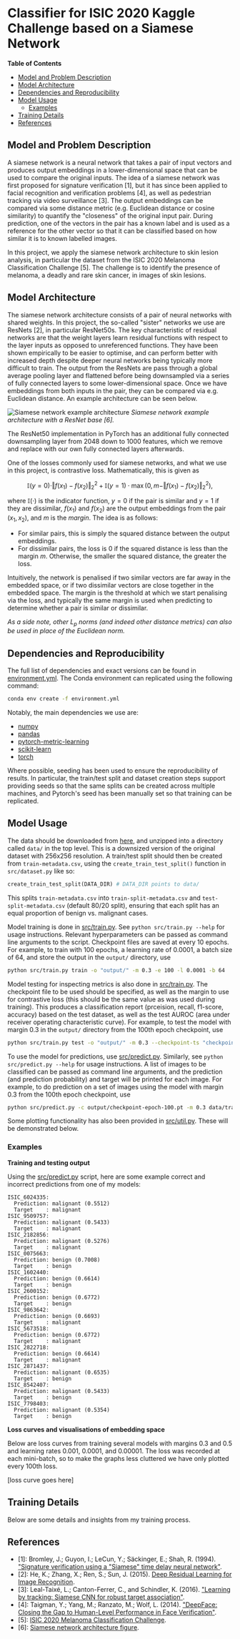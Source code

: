 # Classifier for ISIC 2020 Kaggle Challenge based on a Siamese Network <!-- omit from toc -->

**Table of Contents**
- [Model and Problem Description](#model-and-problem-description)
- [Model Architecture](#model-architecture)
- [Dependencies and Reproducibility](#dependencies-and-reproducibility)
- [Model Usage](#model-usage)
  - [Examples](#examples)
- [Training Details](#training-details)
- [References](#references)

## Model and Problem Description
A siamese network is a neural network that takes a pair of input vectors and produces output embeddings in a lower-dimensional space that can be used to compare the original inputs. The idea of a siamese network was first proposed for signature verification [1], but it has since been applied to facial recognition and verification problems [4], as well as pedestrian tracking via video surveillance [3]. The output embeddings can be compared via some distance metric (e.g. Euclidean distance or cosine similarity) to quantify the "closeness" of the original input pair. During prediction, one of the vectors in the pair has a known label and is used as a reference for the other vector so that it can be classified based on how similar it is to known labelled images.

In this project, we apply the siamese network architecture to skin lesion analysis, in particular the dataset from the ISIC 2020 Melanoma Classification Challenge [5]. The challenge is to identify the presence of melanoma, a deadly and rare skin cancer, in images of skin lesions.

## Model Architecture
The siamese network architecture consists of a pair of neural networks with shared weights. In this project, the so-called "sister" networks we use are ResNets [2], in particular ResNet50s. The key characteristic of residual networks are that the weight layers learn residual functions with respect to the layer inputs as opposed to unreferenced functions. They have been shown empirically to be easier to optimise, and can perform better with increased depth despite deeper neural networks being typically more difficult to train. The output from the ResNets are pass through a global average pooling layer and flattened before being downsampled via a series of fully connected layers to some lower-dimensional space. Once we have embeddings from both inputs in the pair, they can be compared via e.g. Euclidean distance. An example architecture can be seen below.

![Siamese network example architecture](assets/siamese-network-example-architecture.png)
*Siamese network example architecture with a ResNet base [6].*

The ResNet50 implementation in PyTorch has an additional fully connected downsampling layer from 2048 down to 1000 features, which we remove and replace with our own fully connected layers afterwards.

One of the losses commonly used for siamese networks, and what we use in this project, is contrastive loss. Mathematically, this is given as

$$\mathbb{I}(y = 0) \cdot \Vert f(x_1) - f(x_2) \Vert_2^2 + \mathbb{I}(y = 1) \cdot \max(0, m - \Vert f(x_1) - f(x_2) \Vert_2^2 ),$$

where $\mathbb{I}(\cdot)$ is the indicator function, $y = 0$ if the pair is similar and $y = 1$ if they are dissimilar, $f(x_1)$ and $f(x_2)$ are the output embeddings from the pair $(x_1, x_2)$, and $m$ is the *margin*. The idea is as follows:
- For similar pairs, this is simply the squared distance between the output embeddings.
- For dissimilar pairs, the loss is 0 if the squared distance is less than the margin $m$. Otherwise, the smaller the squared distance, the greater the loss.

Intuitively, the network is penalised if two similar vectors are far away in the embedded space, or if two dissimilar vectors are close together in the embedded space. The margin is the threshold at which we start penalising via the loss, and typically the same margin is used when predicting to determine whether a pair is similar or dissimilar.

*As a side note, other $L_p$ norms (and indeed other distance metrics) can also be used in place of the Euclidean norm.*

## Dependencies and Reproducibility
The full list of dependencies and exact versions can be found in [environment.yml](./environment.yml). The Conda environment can replicated using the following command:
```bash
conda env create -f environment.yml
```
Notably, the main dependencies we use are:
- [numpy](https://numpy.org/)
- [pandas](https://pandas.pydata.org/)
- [pytorch-metric-learning](https://kevinmusgrave.github.io/pytorch-metric-learning/)
- [scikit-learn](https://scikit-learn.org/)
- [torch](https://pytorch.org/)

Where possible, seeding has been used to ensure the reproducibility of results. In particular, the train/test split and dataset creation steps support providing seeds so that the same splits can be created across multiple machines, and Pytorch's seed has been manually set so that training can be replicated.

## Model Usage

The data should be downloaded from [here](https://www.kaggle.com/datasets/nischaydnk/isic-2020-jpg-256x256-resized/data), and unzipped into a directory called `data/` in the top level. This is a downsized version of the original dataset with 256x256 resolution. A train/test split should then be created from `train-metadata.csv`, using the `create_train_test_split()` function in `src/dataset.py` like so:
```python
create_train_test_split(DATA_DIR) # DATA_DIR points to data/
```
This splits `train-metadata.csv` into `train-split-metadata.csv` and `test-split-metadata.csv` (default 80/20 split), ensuring that each split has an equal proportion of benign vs. malignant cases.

Model training is done in [src/train.py](src/train.py). See `python src/train.py --help` for usage instructions. Relevant hyperparameters can be passed as command line arguments to the script. Checkpoint files are saved at every 10 epochs. For example, to train with 100 epochs, a learning rate of 0.0001, a batch size of 64, and store the output in the `output/` directory, use
```bash
python src/train.py train -o "output/" -m 0.3 -e 100 -l 0.0001 -b 64
```

Model testing for inspecting metrics is also done in [src/train.py](src/train.py). The checkpoint file to be used should be specified, as well as the margin to use for contrastive loss (this should be the same value as was used during training). This produces a classification report (prceision, recall, f1-score, accuracy) based on the test dataset, as well as the test AUROC (area under receiver operating characteristic curve). For example, to test the model with margin 0.3 in the `output/` directory from the 100th epoch checkpoint, use
```bash
python src/train.py test -o "output/" -m 0.3 --checkpoint-ts "checkpoint-epoch-100.pt"
```

To use the model for predictions, use [src/predict.py](src/predict.py). Similarly, see `python src/predict.py --help` for usage instructions. A list of images to be classified can be passed as command line arguments, and the prediction (and prediction probability) and target will be printed for each image. For example, to do prediction on a set of images using the model with margin 0.3 from the 100th epoch checkpoint, use
```bash
python src/predict.py -c output/checkpoint-epoch-100.pt -m 0.3 data/train-image/image/ISIC6024335.jpg ...
```

Some plotting functionality has also been provided in [src/util.py](src/util.py). These will be demonstrated below.

### Examples

**Training and testing output**

Using the [src/predict.py](src/predict.py) script, here are some example correct and incorrect predictions from one of my models:

```
ISIC_6024335:
  Prediction: malignant (0.5512)
  Target    : malignant
ISIC_9509757:
  Prediction: malignant (0.5433)
  Target    : malignant
ISIC_2182856:
  Prediction: malignant (0.5276)
  Target    : malignant
ISIC_0075663:
  Prediction: benign (0.7008)
  Target    : benign
ISIC_1602440:
  Prediction: benign (0.6614)
  Target    : benign
ISIC_2600152:
  Prediction: benign (0.6772)
  Target    : benign
ISIC_9863642:
  Prediction: benign (0.6693)
  Target    : malignant
ISIC_5673518:
  Prediction: benign (0.6772)
  Target    : malignant
ISIC_2822718:
  Prediction: benign (0.6614)
  Target    : malignant
ISIC_2871437:
  Prediction: malignant (0.6535)
  Target    : benign
ISIC_8542407:
  Prediction: malignant (0.5433)
  Target    : benign
ISIC_7798403:
  Prediction: malignant (0.5354)
  Target    : benign
```

**Loss curves and visualisations of embedding space**

Below are loss curves from training several models with margins 0.3 and 0.5 and learning rates 0.001, 0.0001, and 0.00001. The loss was recorded at each mini-batch, so to make the graphs less cluttered we have only plotted every 100th loss.

[loss curve goes here]

## Training Details

Below are some details and insights from my training process.

## References

- [1]: Bromley, J.; Guyon, I.; LeCun, Y.; Säckinger, E.; Shah, R. (1994). ["Signature verification using a "Siamese" time delay neural network"](https://papers.neurips.cc/paper_files/paper/1993/file/288cc0ff022877bd3df94bc9360b9c5d-Paper.pdf).
- [2]: He, K.; Zhang, X.; Ren, S.; Sun, J. (2015). [Deep Residual Learning for Image Recognition](https://arxiv.org/abs/1512.03385).
- [3]: Leal-Taixé, L.; Canton-Ferrer, C., and Schindler, K. (2016). ["Learning by tracking: Siamese CNN for robust target association"](https://www.ethz.ch/content/dam/ethz/special-interest/baug/igp/photogrammetry-remote-sensing-dam/documents/pdf/learning-tracking-siamese.pdf).
- [4]: Taigman, Y.; Yang, M.; Ranzato, M.; Wolf, L. (2014). ["DeepFace: Closing the Gap to Human-Level Performance in Face Verification"](https://www.cs.toronto.edu/~ranzato/publications/taigman_cvpr14.pdf).
- [5]: [ISIC 2020 Melanoma Classification Challenge](https://www.kaggle.com/c/siim-isic-melanoma-classification/overview).
- [6]: [Siamese network architecture figure](https://www.researchgate.net/figure/Siamese-Networks-the-architecture-of-a-single-sister-network-It-consists-of-a-ResNet_fig3_354597739).